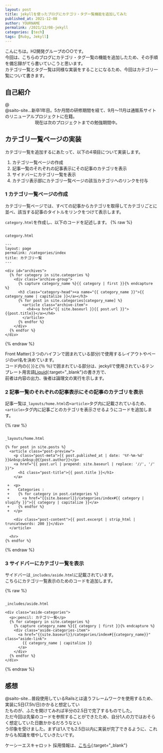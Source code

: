 ```yaml
---
layout: post
title: jekyllを使ったブログにカテゴリ・タグ一覧機能を追加してみた
published_at: 2021-12-08
author: YOURNAME
permalink: /2021/12/08-jekyll
categories: [tech]
tags: [Ruby, Jekyll]
---
```


こんにちは。H2開発グループの○○です。  
今回は、こちらのブログにカテゴリ・タグ一覧の機能を追加したため、その手順を備忘録がてら書いていこうと思います。  
カテゴリ一覧とタグ一覧は同様な実装をすることになるため、今回はカテゴリ一覧について書きます。  

## 自己紹介
@  
@saito-site...新卒1年目。5か月間の研修期間を経て、9月～11月は通販系サイトのリニューアルプロジェクトに在籍。  
　　　　　　　現在は次のプロジェクトまでの勉強期間中。

## カテゴリ一覧ページの実装

カテゴリ一覧を追加するにあたって、以下の4項目について実装します。

1. カテゴリ一覧ページの作成  
1. 記事一覧のそれぞれの記事表示にその記事のカテゴリを表示  
1. サイドバーにカテゴリ一覧を表示  
1. カテゴリ表示部にカテゴリ一覧ページの該当カテゴリへのリンクを付与  


### 1 カテゴリ一覧ページの作成

カテゴリ一覧ページでは、すべての記事からカテゴリを取得してカテゴリごとに並べ、該当する記事のタイトルをリンクをつけて表示します。

`category.html`を作成し、以下のコードを記述します。
{% raw %} 
```

category.html

---
layout: page
permalink: /categories/index
title: カテゴリ一覧
---

<div id="archives">
  {% for category in site.categories %}
    <div class="archive-group">
      {% capture category_name %}{{ category | first }}{% endcapture %}
      <h3 class="category-head"><a name="{{ category_name }}">{{ category_name | capitalize }}</a></h3>
      {% for post in site.categories[category_name] %}
        <article class="archive-item">
          <h4><a href="{{ site.baseurl }}{{ post.url }}">{{post.title}}</a></h4>
        </article>
      {% endfor %}
    </div>
  {% endfor %}
</div>
```
{% endraw %} 

Front Matter(３つのハイフンで囲まれている部分)で使用するレイアウトやページのurl名を決めています。  
コード内の\{\{ \}\}と\{％ ％\}で囲まれている部分は、jeckyllで使用されているテンプレート用言語[Liquid](https://shopify.github.io/liquid/){:target="_blank"}の書き方で、  
前者は内容の出力、後者は論理文の実行を示します。 

### 2 記事一覧のそれぞれの記事表示にその記事のカテゴリを表示

記事一覧は`_layouts/home.html`の`<article>`タグ内に記載されているため、  
`<article>`タグ内に記事ごとのカテゴリを表示させるようにコードを追加します。  

{% raw %} 
```

_layouts/home.html

{% for post in site.posts %}
  <article class="post-preview">
    <p class="post-meta">{{ post.published_at | date: '%Y-%m-%d' }}&nbsp;&nbsp;@{{post.author}}</p>
    <a href="{{ post.url | prepend: site.baseurl | replace: '//', '/' }}">
      <h1 class="post-title">{{ post.title }}</h1>
    </a>

 +  <p>
 +    Categories :
 +    {% for category in post.categories %}
 +      <a href="{{site.baseurl}}/categories/index#{{ category | slugify }}">{{ category | capitalize }}</a>
 +    {% endfor %}
 +  </p>

    <div class="post-content">{{ post.excerpt | strip_html | truncatewords: 200 }}</div>
  </article>

  <hr>
{% endfor %}
```
{% endraw %} 

### 3 サイドバーにカテゴリ一覧を表示

サイドバーは`_includes/aside.html`に記載されています。  
こちらにカテゴリ一覧表示のためのコードを追加します。  

{% raw %} 
```

_includes/aside.html

<div class="aside-categories">
  <p>:pencil: カテゴリ一覧</p>
  {% for category in site.categories %}
    {% capture category_name %}{{ category | first }}{% endcapture %}
    <div class="aside-categories-item">
      <a href="{{site.baseurl}}/categories/index#{{category_name}}" class="aside-link">
        {{ category_name | capitalize }}
      </a>
    </div>
  {% endfor %}
</div>
```
{% endraw %} 

## 感想

@saito-site...普段使用しているRailsとは違うフレームワークを使用するため、実装に5日(7.5h/日)かかると想定してい  
たものが、ふたを開けてみれば半分の2.5日で完了するものでした。  
ただ今回は先輩のコードを参照することができたため、自分1人の力ではおそらく想定していた日数かかるだろうなとい  
う印象を受けました。まずは1人でも2.5日以内に実装が完了できるように、これからも知識を増やしていきたいです。


ケーシーエスキャロット 採用情報は、[こちら](https://www.carrot.co.jp/recruit){:target="_blank"}

